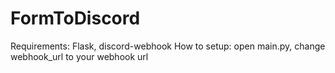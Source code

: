 # FormToDiscord
Requirements: Flask, discord-webhook
How to setup: open main.py, change webhook_url to your webhook url 
